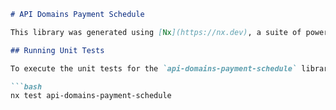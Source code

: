 ```markdown
# API Domains Payment Schedule

This library was generated using [Nx](https://nx.dev), a suite of powerful tools for setting up and managing modern web applications.

## Running Unit Tests

To execute the unit tests for the `api-domains-payment-schedule` library using [Jest](https://jestjs.io), run the following command:

```bash
nx test api-domains-payment-schedule
```
```
